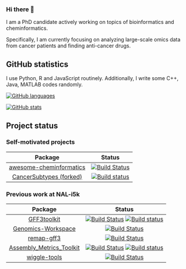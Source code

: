 ### Hi there 👋

<!--
**hsiaoyi0504/hsiaoyi0504** is a ✨ _special_ ✨ repository because its `README.md` (this file) appears on your GitHub profile.

Here are some ideas to get you started:

- 🔭 I’m currently working on ...
- 🌱 I’m currently learning ...
- 👯 I’m looking to collaborate on ...
- 🤔 I’m looking for help with ...
- 💬 Ask me about ...
- 📫 How to reach me: ...
- 😄 Pronouns: ...
- ⚡ Fun fact: ...
-->

I am a PhD candidate actively working on topics of bioinformatics and cheminformatics.

Specifically, I am currently focusing on analyzing large-scale omics data from cancer patients and finding anti-cancer drugs.

## GitHub statistics

I use Python, R and JavaScript routinely. Additionally, I write some C++, Java, MATLAB codes randomly.

[![GitHub languages](https://github-readme-stats.vercel.app/api/top-langs?username=hsiaoyi0504&layout=compact)](https://github.com/anuraghazra/github-readme-stats)

[![GitHub stats](https://github-readme-stats.vercel.app/api?username=hsiaoyi0504)](https://github.com/anuraghazra/github-readme-stats)

## Project status

### Self-motivated projects
| Package | Status |
|:----------------:|:----------------:|
|[awesome-cheminformatics](https://github.com/hsiaoyi0504/awesome-cheminformatics/settings)|[![Build Status](https://app.travis-ci.com/hsiaoyi0504/awesome-cheminformatics.svg?branch=master)](https://app.travis-ci.com/hsiaoyi0504/awesome-cheminformatics)|
|[CancerSubtypes (forked)](https://github.com/hsiaoyi0504/CancerSubtypes)|[![Build status](https://ci.appveyor.com/api/projects/status/mebn4w5k68jfryfq/branch/master?svg=true)](https://ci.appveyor.com/project/hsiaoyi0504/cancersubtypes/branch/master)|


### Previous work at NAL-i5k
| Package | Status |
|:----------------:|:----------------:|
|[GFF3toolkit](https://github.com/NAL-i5K/GFF3toolkit)|[![Build Status](https://travis-ci.org/NAL-i5K/GFF3toolkit.svg?branch=master)](https://travis-ci.org/NAL-i5K/GFF3toolkit) [![Build status](https://ci.appveyor.com/api/projects/status/0do5uwu5je0gag1u/branch/master?svg=true)](https://ci.appveyor.com/project/hsiaoyi0504/gff3toolkit/branch/master)|
|[Genomics-Workspace](https://github.com/NAL-i5K/genomics-workspace)|[![Build Status](https://app.travis-ci.com/NAL-i5K/genomics-workspace.svg?branch=master)](https://app.travis-ci.com/NAL-i5K/genomics-workspace)|
|[remap-gff3](https://github.com/NAL-i5K/remap-gff3)|[![Build Status](https://app.travis-ci.com/NAL-i5K/remap-gff3.svg?branch=master)](https://app.travis-ci.com/NAL-i5K/remap-gff3)|
|[Assembly_Metrics_Toolkit](https://github.com/NAL-i5K/Assembly_Metrics_Toolkit)|[![Build Status](https://travis-ci.org/NAL-i5K/Assembly_Metrics_Toolkit.svg?branch=master)](https://travis-ci.org/NAL-i5K/Assembly_Metrics_Toolkit) [![Build status](https://ci.appveyor.com/api/projects/status/pnflujnpvf6v7ilj/branch/master?svg=true)](https://ci.appveyor.com/project/hsiaoyi0504/assembly-metrics-toolkit/branch/master)|
|[wiggle-tools](https://github.com/NAL-i5K/wiggle-tools)|[![Build Status](https://travis-ci.org/NAL-i5K/wiggle-tools.svg?branch=master)](https://travis-ci.org/NAL-i5K/wiggle-tools)|
